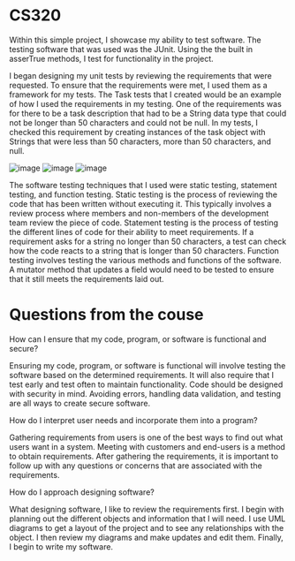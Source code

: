 # CS320

Within this simple project, I showcase my ability to test software. The testing software that was used was the JUnit. Using the the built in asserTrue methods, I test for functionality in the project.


I began designing my unit tests by reviewing the requirements that were requested. To ensure that the requirements were met, I used them as a framework for my tests. The Task tests that I created would be an example of how I used the requirements in my testing. One of the requirements was for there to be a task description that had to be a String data type that could not be longer than 50 characters and could not be null. In my tests, I checked this requirement by creating instances of the task object with Strings that were less than 50 characters, more than 50 characters, and null. 

![image](https://user-images.githubusercontent.com/82788581/152812036-100b2b9c-2f43-43e6-803c-49695e213351.png)
![image](https://user-images.githubusercontent.com/82788581/152812087-8e93c29c-76a9-4c5e-a8a7-6fd4d4a66ba9.png)
![image](https://user-images.githubusercontent.com/82788581/152812099-ca792ead-3e6a-4ee1-bcbc-43da2080da7f.png)

The software testing techniques that I used were static testing, statement testing, and function testing. Static testing is the process of reviewing the code that has been written without executing it. This typically involves a review process where members and non-members of the development team review the piece of code. Statement testing is the process of testing the different lines of code for their ability to meet requirements. If a requirement asks for a string no longer than 50 characters, a test can check how the code reacts to a string that is longer than 50 characters. Function testing involves testing the various methods and functions of the software. A mutator method that updates a field would need to be tested to ensure that it still meets the requirements laid out. 

# Questions from the couse

How can I ensure that my code, program, or software is functional and secure?

Ensuring my code, program, or software is functional will involve testing the software based on the determined requirements. It will also require that I test early and test often to maintain functionality. Code should be designed with security in mind. Avoiding errors, handling data validation, and testing are all ways to create secure software. 

How do I interpret user needs and incorporate them into a program?

Gathering requirements from users is one of the best ways to find out what users want in a system. Meeting with customers and end-users is a method to obtain requirements. After gathering the requirements, it is important to follow up with any questions or concerns that are associated with the requirements. 

How do I approach designing software?

What designing software, I like to review the requirements first. I begin with planning out the different objects and information that I will need. I use UML diagrams to get a layout of the project and to see any relationships with the object. I then review my diagrams and make updates and edit them. Finally, I begin to write my software.
